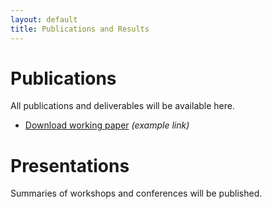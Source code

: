 ```yaml
---
layout: default
title: Publications and Results
---
```


# Publications

All publications and deliverables will be available here.

- [Download working paper](assets/working_paper.pdf) *(example link)*

# Presentations

Summaries of workshops and conferences will be published.

